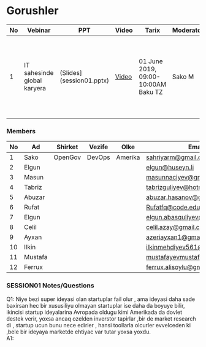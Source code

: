 # Gorushler
|No| Vebinar | PPT|Video |Tarix|Moderator|Agenda|
|------|----------------------|---------|---|-----|------|----|
|1| IT sahesinde global karyera|(Slides](session01.pptx)|[Video](https://www.youtube.com/watch?v=Kvr1S4USXOI)|01 June 2019, 09:00-10:00AM Baku TZ|Sako M|`1. Open Source`<br/> `2. Amerika ve Avropada ish/tehsil` <br/>`3. Tech Stack trendler`<br/>`4. Ideya/Startup bootstrap`<br/>`5. Google teqaud proqrami`|

### Members
|No| Ad | Shirket |Vezife|Olke|Email|Linkedin|Profil|
|------|-------|---------|--------|------|----|-----|-----|
|1|Sako|OpenGov|DevOps|Amerika|sahriyarm@gmail.com|[linkedin](https://www.linkedin.com/in/sakom/)|[Etrafli](sakom.md)|
|2|Elgun||||elgun@huseyn.li||
|3|Masun||||masunnaciyev@gmail.com||
|4|Tabriz||||tabrizguliyev@hotmail.com||
|5|Abuzar||||abuzar.hasanov@gmail.com||
|6|Rufat||||Rufatfq@code.edu.az||
|7|Elgun||||elgun.abasquliyev@hotmail.com||
|8|Celil||||celil.azay@gmail.com||
|9|Ayxan||||azeriayxan1@gmail.com||
|10|Ilkin||||ilkinmehdiyev561@yahoo.com||
|11|Mustafa||||mustafayevmustafa99@gmail.com||
|12|Ferrux||||ferrux.alisoylu@gmail.com||

### SESSION01 Notes/Questions

Q1: Niye bezi super ideyasi olan startuplar fail olur , ama ideyasi daha sade baxirsan hec bir xususiliyu olmayan startuplar ise daha da boyuye bilir, ikincisi startup ideyalarina Avropada oldugu kimi Amerikada da dovlet destek verir, yoxsa ancaq ozelden inverstor tapirlar ,bir de market research di , startup ucun bunu nece edirler , hansi toollarla olcurler evvelceden ki ,bele bir ideyaya marketde ehtiyac var tutar yoxsa yoxdu.<br />
A1:

